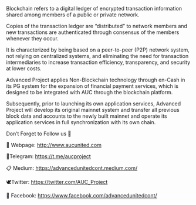Blockchain refers to a digital ledger of encrypted transaction information shared among members of a public or private network. 

Copies of the transaction ledger are “distributed” to network members and new transactions are authenticated through consensus of the members whenever they occur. 

It is characterized by being based on a peer-to-peer (P2P) network system, not relying on centralized systems, and eliminating the need for transaction intermediaries to increase transaction efficiency, transparency, and security at lower costs. 

Advanced Project applies Non-Blockchain technology through en-Cash in its PG system for the expansion of financial payment services, which is designed to be integrated with AUC through the blockchain platform. 

Subsequently, prior to launching its own application services, Advanced Project will develop its original mainnet system and transfer all previous block data and accounts to the newly built mainnet and operate its application services in full synchronization with its own chain.

Don’t Forget to Follow us 💎

📡 Webpage: http://www.aucunited.com

📱Telegram: https://t.me/aucproject

📋 Medium: https://advancedunitedcont.medium.com/

🕊Twitter: https://twitter.com/AUC_Project

📲 Facebook: https://www.facebook.com/advancedunitedcont/
